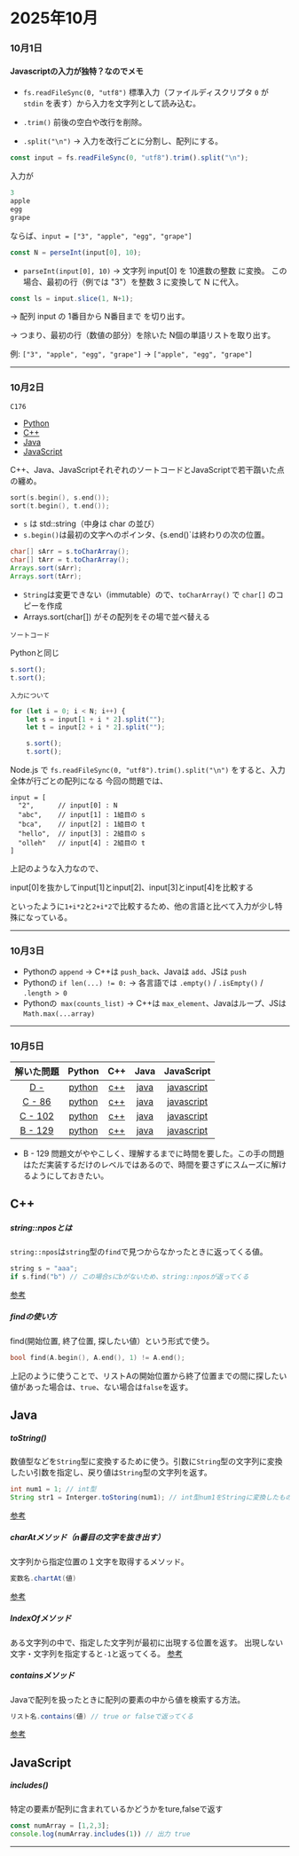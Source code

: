 # 2025年10月

### 10月1日

#### Javascriptの入力が独特？なのでメモ

- `fs.readFileSync(0, "utf8")`
標準入力（ファイルディスクリプタ `0` が `stdin` を表す）から入力を文字列として読み込む。

- `.trim()`
前後の空白や改行を削除。

- `.split("\n")`
→ 入力を改行ごとに分割し、配列にする。


```javascript
const input = fs.readFileSync(0, "utf8").trim().split("\n");
```

入力が
```java
3
apple
egg
grape

```
ならば、`input = ["3", "apple", "egg", "grape"]`

```javascript
const N = perseInt(input[0], 10);
```

- `parseInt(input[0], 10)`
→ 文字列 input[0] を 10進数の整数 に変換。
この場合、最初の行（例では "3"）を整数 3 に変換して N に代入。


```javascript
const ls = input.slice(1, N+1);
```
→ 配列 input の 1番目から N番目まで を切り出す。


→ つまり、最初の行（数値の部分）を除いた N個の単語リストを取り出す。


例: `["3", "apple", "egg", "grape"]` → `["apple", "egg", "grape"]`

---

### 10月2日

`C176`

- [Python](https://github.com/kaneda05/paiza/blob/main/C/Python/176.py)
- [C++](https://github.com/kaneda05/paiza/blob/main/C/C%2B%2B/176.cpp)
- [Java](https://github.com/kaneda05/paiza/blob/main/C/Java/176.java)
- [JavaScript](https://github.com/kaneda05/paiza/blob/main/C/JavaScript/176.js)

C++、Java、JavaScriptそれぞれのソートコードとJavaScriptで若干躓いた点の纏め。

```C++
sort(s.begin(), s.end());
sort(t.begin(), t.end());
```
- `s` は std::string（中身は char の並び）
- `s.begin()`は最初の文字へのポインタ、{s.end()`は終わりの次の位置。


```Java
char[] sArr = s.toCharArray();
char[] tArr = t.toCharArray();
Arrays.sort(sArr);
Arrays.sort(tArr);
```
- `String`は変更できない（immutable）ので、`toCharArray()` で `char[]` のコピーを作成
- Arrays.sort(char[]) がその配列をその場で並べ替える


`ソートコード`

Pythonと同じ

```javascript
s.sort();
t.sort();
```

`入力について`
```JavaScript
for (let i = 0; i < N; i++) {
    let s = input[1 + i * 2].split("");
    let t = input[2 + i * 2].split("");

    s.sort();
    t.sort();
```

Node.js で `fs.readFileSync(0, "utf8").trim().split("\n")` をすると、入力全体が行ごとの配列になる
今回の問題では、

```code
input = [
  "2",      // input[0] : N
  "abc",    // input[1] : 1組目の s
  "bca",    // input[2] : 1組目の t
  "hello",  // input[3] : 2組目の s
  "olleh"   // input[4] : 2組目の t
]
```
上記のような入力なので、

input[0]を抜かしてinput[1]とinput[2]、input[3]とinput[4]を比較する

といったように`1+i*2`と`2+i*2`で比較するため、他の言語と比べて入力が少し特殊になっている。

---

### 10月3日
- Pythonの `append` → C++は `push_back`、Javaは `add`、JSは `push`
- Pythonの `if len(...) != 0:` → 各言語では `.empty()` / `.isEmpty()` / `.length > 0`
- Pythonの` max(counts_list)` → C++は `max_element`、Javaはループ、JSは `Math.max(...array)`

---

### 10月5日
|解いた問題|Python|C++|Java|JavaScript|
|:--:|:--:|:--:|:--:|:--:|
|[D - ]()|[python]()|[c++]()|[java]()|[javascript]()|
|[C - 86]()|[python]()|[c++]()|[java]()|[javascript]()|
|[C - 102]()|[python]()|[c++]()|[java]()|[javascript]()|
|[B - 129](https://paiza.jp/career/challenges/617/page/result)|[python]()|[c++]()|[java]()|[javascript]()|

- B - 129
問題文がややこしく、理解するまでに時間を要した。この手の問題はただ実装するだけのレベルではあるので、時間を要さずにスムーズに解けるようにしておきたい。


## C++

##### string::nposとは
`string::npos`は`string`型の`find`で見つからなかったときに返ってくる値。
```c++
string s = "aaa";
if s.find("b") // この場合sにbがないため、string::nposが返ってくる
```
[参考](https://qiita.com/matumoto2/items/3989e960baccd718b15d)

##### findの使い方
find(開始位置, 終了位置, 探したい値）という形式で使う。
```c++
bool find(A.begin(), A.end(), 1) != A.end();
```
上記のように使うことで、リストAの開始位置から終了位置までの間に探したい値があった場合は、`true`、ない場合は`false`を返す。


## Java
##### toString()
数値型などを`String`型に変換するために使う。引数に`String`型の文字列に変換したい引数を指定し、戻り値は`String`型の文字列を返す。
```java
int num1 = 1; // int型
String str1 = Interger.toStoring(num1); // int型num1をStringに変換したものをstr1へ格納
```
[参考](https://qiita.com/mzmz__02/items/6480a2ba316e4cfbea0f)

##### charAtメソッド（n番目の文字を抜き出す）
文字列から指定位置の１文字を取得するメソッド。
```java
変数名.chartAt(値)
```
[参考](https://qiita.com/takahirocook/items/127b2e107cd470fa57f3)

##### IndexOfメソッド
ある文字列の中で、指定した文字列が最初に出現する位置を返す。
出現しない文字・文字列を指定すると`-1`と返ってくる。
[参考](https://qiita.com/takahirocook/items/53ae29e2ff0aaef0e773)

##### containsメソッド
Javaで配列を扱ったときに配列の要素の中から値を検索する方法。
```java
リスト名.contains(値) // true or falseで返ってくる
```
[参考](https://qiita.com/mzmz__02/items/86f58faaf4fdbe373fb1)


## JavaScript
##### includes()
特定の要素が配列に含まれているかどうかをture,falseで返す
```javascript
const numArray = [1,2,3];
console.log(numArray.includes(1)) // 出力 true
```

---
